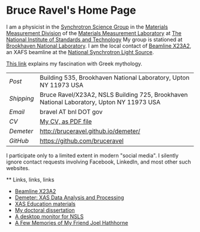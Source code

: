 Bruce Ravel's Home Page
=======================

I am a physicist in the
[Synchrotron Science Group](http://www.nist.gov/mml/mmsd/synchrotron-science/index.cfm)
in the
[Materials Measurement Division](http://www.nist.gov/mml/mmsd/index.cfm)
of the [Materials Measurement Laboratory](http://www.nist.gov/mml/) at
[The National Institute of Standards and Technology](http://www.nist.gov/)
My group is stationed at
[Brookhaven National Laboratory](http://www.bnl.gov).  I am the local
contact of [Beamline X23A2](http://xafs.org/Community/X23A2), an XAFS
beamline at the
[National Synchrotron Light Source](http://www.bnl.gov/ps/).

[This link](https://github.com/bruceravel/home/blob/master/mythology.md)
explains my fascination with Greek mythology.

|    |    |
| -- | -- |
| *Post*     | Building 535, Brookhaven National Laboratory, Upton NY 11973 USA |
| *Shipping* | Bruce Ravel/X23A2, NSLS Building 725, Brookhaven National Laboratory, Upton NY 11973 USA |
| *Email*    | bravel AT bnl DOT gov |
| *CV*       | [My CV, as  PDF file](https://s3.amazonaws.com/BruceRavelCV/cv.pdf)|
| *Demeter*  | http://bruceravel.github.io/demeter/ |
| *GitHub*   | https://github.com/bruceravel |

I participate only to a limited extent in modern "social media". I
silently ignore contact requests involving Facebook, LinkedIn, and
most other such websites.


** Links, links, links

 * [Beamline X23A2](http://xafs.org/Community/X23A2)
 * [Demeter: XAS Data Analysis and Processing](http://bruceravel.github.io/demeter/)
 * [XAS Education materials](http://bruceravel.github.io/XAS-Education/)
 * [My doctoral dissertation](https://s3.amazonaws.com/BruceRavelCV/bruce_thesis.pdf)
 * [A desktop monitor for NSLS](https://github.com/bruceravel/home/blob/master/ConkyNslsMonitor.md)
 * [A Few Memories of My Friend Joel Hathhorne](https://github.com/bruceravel/home/blob/master/MemoriesOfJoel.md)
 
